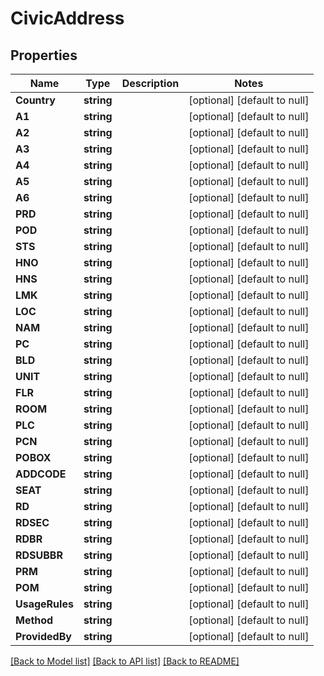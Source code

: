 # CivicAddress

## Properties
Name | Type | Description | Notes
------------ | ------------- | ------------- | -------------
**Country** | **string** |  | [optional] [default to null]
**A1** | **string** |  | [optional] [default to null]
**A2** | **string** |  | [optional] [default to null]
**A3** | **string** |  | [optional] [default to null]
**A4** | **string** |  | [optional] [default to null]
**A5** | **string** |  | [optional] [default to null]
**A6** | **string** |  | [optional] [default to null]
**PRD** | **string** |  | [optional] [default to null]
**POD** | **string** |  | [optional] [default to null]
**STS** | **string** |  | [optional] [default to null]
**HNO** | **string** |  | [optional] [default to null]
**HNS** | **string** |  | [optional] [default to null]
**LMK** | **string** |  | [optional] [default to null]
**LOC** | **string** |  | [optional] [default to null]
**NAM** | **string** |  | [optional] [default to null]
**PC** | **string** |  | [optional] [default to null]
**BLD** | **string** |  | [optional] [default to null]
**UNIT** | **string** |  | [optional] [default to null]
**FLR** | **string** |  | [optional] [default to null]
**ROOM** | **string** |  | [optional] [default to null]
**PLC** | **string** |  | [optional] [default to null]
**PCN** | **string** |  | [optional] [default to null]
**POBOX** | **string** |  | [optional] [default to null]
**ADDCODE** | **string** |  | [optional] [default to null]
**SEAT** | **string** |  | [optional] [default to null]
**RD** | **string** |  | [optional] [default to null]
**RDSEC** | **string** |  | [optional] [default to null]
**RDBR** | **string** |  | [optional] [default to null]
**RDSUBBR** | **string** |  | [optional] [default to null]
**PRM** | **string** |  | [optional] [default to null]
**POM** | **string** |  | [optional] [default to null]
**UsageRules** | **string** |  | [optional] [default to null]
**Method** | **string** |  | [optional] [default to null]
**ProvidedBy** | **string** |  | [optional] [default to null]

[[Back to Model list]](../README.md#documentation-for-models) [[Back to API list]](../README.md#documentation-for-api-endpoints) [[Back to README]](../README.md)

